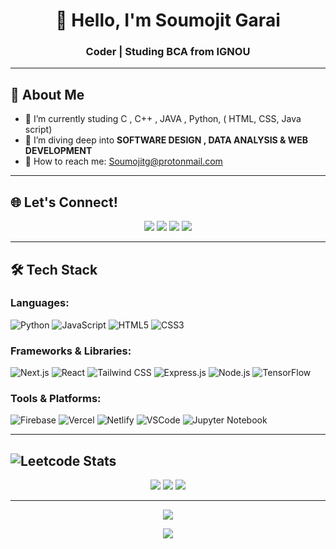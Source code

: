 <h1 align="center">👋 Hello, I'm Soumojit Garai</h1>
<h3 align="center">Coder | Studing BCA from IGNOU 

---

## 🚀 About Me

- 🔭 I’m currently studing C , C++ , JAVA , Python, ( HTML, CSS, Java script)
- 🌱 I’m diving deep into **SOFTWARE DESIGN , DATA ANALYSIS & WEB DEVELOPMENT**
- 💌 How to reach me: <a href="mailto:Soumojitg@protonmail.com">Soumojitg@protonmail.com</a>

---

## 🌐 Let's Connect!

<p align="center">
  <a href="https://instagram.com/ankitojha_07"><img src="https://img.shields.io/badge/Instagram-%23E4405F.svg?logo=Instagram&logoColor=white"></a>
  <a href="https://linkedin.com/in/ankitojha-ai"><img src="https://img.shields.io/badge/LinkedIn-%230077B5.svg?logo=linkedin&logoColor=white"></a>
  <a href="https://twitter.com/ankitojha_07"><img src="https://img.shields.io/badge/Twitter-%23E60023.svg?logo=Twitter&logoColor=white"></a>
  <a href="https://youtube.com/@codewithcoffee_"><img src="https://img.shields.io/badge/YouTube-%23FF0000.svg?logo=YouTube&logoColor=white"></a>
</p>

---

## 🛠️ Tech Stack

### Languages:
![Python](https://img.shields.io/badge/Python-3776AB?style=flat-square&logo=python&logoColor=white)
![JavaScript](https://img.shields.io/badge/JavaScript-F7DF1E?style=flat-square&logo=javascript&logoColor=black)
![HTML5](https://img.shields.io/badge/HTML5-E34F26?style=flat-square&logo=html5&logoColor=white)
![CSS3](https://img.shields.io/badge/CSS3-1572B6?style=flat-square&logo=css3&logoColor=white)

### Frameworks & Libraries:
![Next.js](https://img.shields.io/badge/Next.js-000000?style=flat-square&logo=next.js&logoColor=white)
![React](https://img.shields.io/badge/React-61DAFB?style=flat-square&logo=react&logoColor=black)
![Tailwind CSS](https://img.shields.io/badge/Tailwind_CSS-38B2AC?style=flat-square&logo=tailwind-css&logoColor=white)
![Express.js](https://img.shields.io/badge/Express.js-000000?style=flat-square&logo=express&logoColor=white)
![Node.js](https://img.shields.io/badge/Node.js-339933?style=flat-square&logo=node.js&logoColor=white)
![TensorFlow](https://img.shields.io/badge/TensorFlow-FF6F00?style=flat-square&logo=tensorflow&logoColor=white)

### Tools & Platforms:
![Firebase](https://img.shields.io/badge/Firebase-FFCA28?style=flat-square&logo=firebase&logoColor=black)
![Vercel](https://img.shields.io/badge/Vercel-000000?style=flat-square&logo=vercel&logoColor=white)
![Netlify](https://img.shields.io/badge/Netlify-00C7B7?style=flat-square&logo=netlify&logoColor=white)
![VSCode](https://img.shields.io/ba\dge/VSCode-007ACC?style=flat-square&logo=visual-studio-code&logoColor=white)
![Jupyter Notebook](https://img.shields.io/badge/Jupyter_Notebook-F37626?style=flat-square&logo=jupyter&logoColor=white)

---
![Leetcode Stats](https://leetcard.jacoblin.cool/ankittojha)
---

<p align="center">
  <img src="https://github-readme-stats.vercel.app/api?username=ankitojha07&theme=dark&hide_border=false&include_all_commits=true&count_private=true">
  <img src="https://github-readme-streak-stats.herokuapp.com/?user=ankitojha07&theme=dark&hide_border=false">
  <img src="https://github-readme-stats.vercel.app/api/top-langs/?username=ankitojha07&theme=dark&hide_border=false&include_all_commits=true&count_private=true&layout=compact">
</p>

---

<p align="center">
  <img src="https://github-profile-trophy.vercel.app/?username=ankitojha07&theme=radical&no-frame=false&no-bg=false&margin-w=4">
</p>

<p align="center">
  <img src="https://github.com/ankitojha07/ankitojha07/blob/output/github-contribution-grid-snake.gif">
</p>
